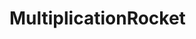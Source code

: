 # MultiplicationRocket

<iframe width="432" height="757" style="border: 0px" src="ttps://studio.code.org/projects/gamelab/g6Y0pDHrPw5891uhNjIhSvYG46VQuNZ69129d8T-fL4/embed">/iframe>
